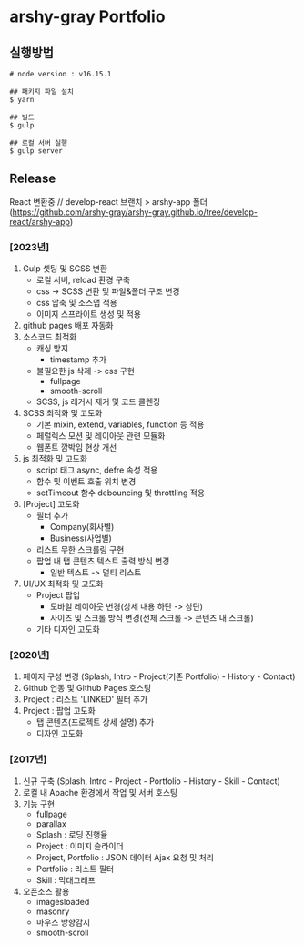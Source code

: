 # arshy-gray Portfolio

## 실행방법

``` 
# node version : v16.15.1

## 패키지 파일 설치
$ yarn

## 빌드
$ gulp 

## 로컬 서버 실행
$ gulp server 
```

## Release
React 변환중 // develop-react 브랜치 > arshy-app 폴더 (https://github.com/arshy-gray/arshy-gray.github.io/tree/develop-react/arshy-app)
 
### [2023년]
1. Gulp 셋팅 및 SCSS 변환
   * 로컬 서버, reload 환경 구축
   * css -> SCSS 변환 및 파일&폴더 구조 변경
   * css 압축 및 소스맵 적용
   * 이미지 스프라이트 생성 및 적용
2. github pages 배포 자동화
3. 소스코드 최적화
   * 캐싱 방지
      + timestamp 추가
   * 불필요한 js 삭제 -> css 구현
      + fullpage
      + smooth-scroll
   * SCSS, js 레거시 제거 및 코드 클렌징
4. SCSS 최적화 및 고도화
   * 기본 mixin, extend, variables, function 등 적용
   * 페럴렉스 모션 및 레이아웃 관련 모듈화
   * 웹폰트 깜박임 현상 개선
5. js 최적화 및 고도화
   * script 태그 async, defre 속성 적용
   * 함수 및 이벤트 호출 위치 변경
   * setTimeout 함수 debouncing 및 throttling 적용
6. [Project] 고도화
   * 필터 추가
        - Company(회사별)
        - Business(사업별)
   * 리스트 무한 스크롤링 구현
   * 팝업 내 탭 콘텐츠 텍스트 출력 방식 변경
        - 일반 텍스트 -> 멀티 리스트
7. UI/UX 최적화 및 고도화
   * Project 팝업
      + 모바일 레이아웃 변경(상세 내용 하단 -> 상단)
      + 사이즈 및 스크롤 방식 변경(전체 스크롤 -> 콘텐츠 내 스크롤)
   * 기타 디자인 고도화

### [2020년]
1. 페이지 구성 변경 (Splash, Intro - Project(기존 Portfolio) - History - Contact)
2. Github 연동 및 Github Pages 호스팅
4. Project : 리스트 'LINKED' 필터 추가
3. Project : 팝업 고도화
   * 탭 콘텐츠(프로젝트 상세 설명) 추가
   * 디자인 고도화

### [2017년]
1. 신규 구축 (Splash, Intro - Project - Portfolio - History - Skill - Contact)
2. 로컬 내 Apache 환경에서 작업 및 서버 호스팅
3. 기능 구현
   * fullpage
   * parallax
   * Splash : 로딩 진행율
   * Project : 이미지 슬라이더
   * Project, Portfolio : JSON 데이터 Ajax 요청 및 처리
   * Portfolio : 리스트 필터
   * Skill : 막대그래프
4. 오픈소스 활용
   * imagesloaded
   * masonry
   * 마우스 방향감지
   * smooth-scroll
